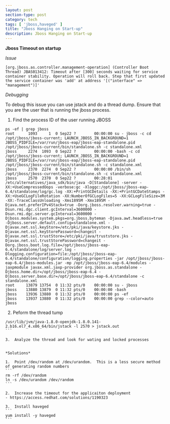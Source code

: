 ```yaml
---
layout: post
section-type: post
category: tech
tags: [ 'jboss,haveged' ]
title: "Jboss Hanging on Start-up"
description: Jboss Hanging on Start-up
---
```


**Jboss Timeout on startup**

*Issue*

```
[org.jboss.as.controller.management-operation] (Controller Boot Thread) JBAS013412: Timeout after [300] seconds waiting for service container stability. Operation will roll back. Step that first updated the service container was 'add' at address '[("interface" => "management")]'
```

*Debugging*

To debug this issue you can use jstack and do a thread dump.  Ensure that you are the user that is running the jboss process.

1.  Find the process ID of the user running JBOSS

```
ps -ef | grep jboss
root      1093     1  0 Sep22 ?        00:00:00 su - jboss -c cd /opt/jboss/jboss-current; LAUNCH_JBOSS_IN_BACKGROUND=1 JBOSS_PIDFILE=/var/run/jboss-eap/jboss-eap-standalone.pid /opt/jboss/jboss-current/bin/standalone.sh -c standalone.xml
jboss     2274  1093  0 Sep22 ?        00:00:00 -bash -c cd /opt/jboss/jboss-current; LAUNCH_JBOSS_IN_BACKGROUND=1 JBOSS_PIDFILE=/var/run/jboss-eap/jboss-eap-standalone.pid /opt/jboss/jboss-current/bin/standalone.sh -c standalone.xml
jboss     2370  2274  0 Sep22 ?        00:00:00 /bin/sh /opt/jboss/jboss-current/bin/standalone.sh -c standalone.xml
jboss     2570  2370  0 Sep22 ?        00:28:01 /etc/alternatives/java_sdk/bin/java -D[Standalone] -server -XX:+UseCompressedOops -verbose:gc -Xloggc:/opt/jboss/jboss-eap-6.4/standalone/log/gc.log -XX:+PrintGCDetails -XX:+PrintGCDateStamps -XX:+UseGCLogFileRotation -XX:NumberOfGCLogFiles=5 -XX:GCLogFileSize=3M -XX:-TraceClassUnloading -Xms1895M -Xmx1895M -Djava.net.preferIPv4Stack=true -Dorg.jboss.resolver.warning=true -Dsun.rmi.dgc.client.gcInterval=3600000 -Dsun.rmi.dgc.server.gcInterval=3600000 -Djboss.modules.system.pkgs=org.jboss.byteman -Djava.awt.headless=true -Djboss.server.default.config=standalone.xml -Djavax.net.ssl.keyStore=/etc/pki/java/keystore.jks -Djavax.net.ssl.keyStorePassword=changeit -Djavax.net.ssl.trustStore=/etc/pki/java/truststore.jks -Djavax.net.ssl.trustStorePassword=changeit -Dorg.jboss.boot.log.file=/opt/jboss/jboss-eap-6.4/standalone/log/server.log -Dlogging.configuration=file:/opt/jboss/jboss-eap-6.4/standalone/configuration/logging.properties -jar /opt/jboss/jboss-eap-6.4/jboss-modules.jar -mp /opt/jboss/jboss-eap-6.4/modules -jaxpmodule javax.xml.jaxp-provider org.jboss.as.standalone -Djboss.home.dir=/opt/jboss/jboss-eap-6.4 -Djboss.server.base.dir=/opt/jboss/jboss-eap-6.4/standalone -c standalone.xml
root     13879 13754  0 11:32 pts/0    00:00:00 su - jboss
jboss    13880 13879  0 11:32 pts/0    00:00:00 -bash
jboss    13936 13880  0 11:32 pts/0    00:00:00 ps -ef
jboss    13937 13880  0 11:32 pts/0    00:00:00 grep --color=auto jboss
```

2.  Peform the thread tump

````
/usr/lib/jvm/java-1.8.0-openjdk-1.8.0.141-2.b16.el7_4.x86_64/bin/jstack -l 2570 > jstack.out
```

3.  Analyze the thread and look for wating and locked processes


*Solutions*

1.  Point /dev/random at /dev/urandom.  This is a less secure method of generating random numbers
```
rm -rf /dev/random
ln -s /dev/urandom /dev/random
```

2.  Increase the timeout for the applicaiton deployment
- https://access.redhat.com/solutions/1190323

3.  Install haveged
```
yum install -y haveged
```
